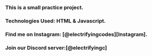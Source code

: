 ### This is a small practice project.

### Technologies Used: HTML & Javascript.

### Find me on Instagram: [@electrifyingcodes][Instagram].
### Join our Discord server:[@electrifyingc]

[Instgram]: https://www.instagram.com/electrifying_codes
[discord]: https://discord.com/in